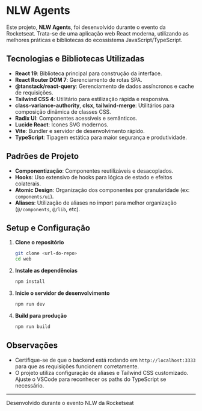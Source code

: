 # NLW Agents

Este projeto, **NLW Agents**, foi desenvolvido durante o evento da Rocketseat. Trata-se de uma aplicação web React moderna, utilizando as melhores práticas e bibliotecas do ecossistema JavaScript/TypeScript.

## Tecnologias e Bibliotecas Utilizadas

- **React 19**: Biblioteca principal para construção da interface.
- **React Router DOM 7**: Gerenciamento de rotas SPA.
- **@tanstack/react-query**: Gerenciamento de dados assíncronos e cache de requisições.
- **Tailwind CSS 4**: Utilitário para estilização rápida e responsiva.
- **class-variance-authority**, **clsx**, **tailwind-merge**: Utilitários para composição dinâmica de classes CSS.
- **Radix UI**: Componentes acessíveis e semânticos.
- **Lucide React**: Ícones SVG modernos.
- **Vite**: Bundler e servidor de desenvolvimento rápido.
- **TypeScript**: Tipagem estática para maior segurança e produtividade.

## Padrões de Projeto

- **Componentização**: Componentes reutilizáveis e desacoplados.
- **Hooks**: Uso extensivo de hooks para lógica de estado e efeitos colaterais.
- **Atomic Design**: Organização dos componentes por granularidade (ex: `components/ui`).
- **Aliases**: Utilização de aliases no import para melhor organização (`@/components`, `@/lib`, etc).

## Setup e Configuração

1. **Clone o repositório**
   ```sh
   git clone <url-do-repo>
   cd web
   ```

2. **Instale as dependências**
   ```sh
   npm install
   ```

3. **Inicie o servidor de desenvolvimento**
   ```sh
   npm run dev
   ```

4. **Build para produção**
   ```sh
   npm run build
   ```

## Observações

- Certifique-se de que o backend está rodando em `http://localhost:3333` para que as requisições funcionem corretamente.
- O projeto utiliza configuração de aliases e Tailwind CSS customizado. Ajuste o VSCode para reconhecer os paths do TypeScript se necessário.

---

Desenvolvido durante o evento NLW da Rocketseat